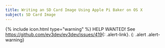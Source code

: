 ```yaml
---
title: Writing an SD Card Image Using Apple Pi Baker on OS X
subject: SD Card Image
---
```


{% include icon.html type="warning" %}
HELP WANTED! See <https://github.com/ev3dev/ev3dev/issues/419>{: .alert-link}.
{: .alert .alert-warning}
